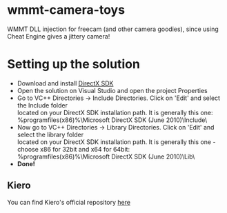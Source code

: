 # wmmt-camera-toys
WMMT DLL injection for freecam (and other camera goodies), since using Cheat Engine gives a jittery camera!
<h1>Setting up the solution</h1>
<ul>
  <li>Download and install <a href="https://www.microsoft.com/en-us/download/details.aspx?id=6812">DirectX SDK</a></li>
  <li>Open the solution on Visual Studio and open the project Properties</li>
  <li>Go to VC++ Directories -> Include Directories. Click on 'Edit' and select the Include folder <br/>located on your DirectX SDK installation path. It is generally this one: <br/>%programfiles(x86)%\Microsoft DirectX SDK (June 2010)\Include\
  <li>Now go to VC++ Directories -> Library Directories. Click on 'Edit' and select the library folder <br/> located on your DirectX SDK installation path. It is generally this one - choose x86 for 32bit and x64 for 64bit: <br/>%programfiles(x86)%\Microsoft DirectX SDK (June 2010)\Lib\</li>
  <li><b>Done!</b></li>
</ul>
<h2>Kiero</h2>
<p>You can find Kiero's official repository <a href="https://github.com/Rebzzel/kiero">here</a>
